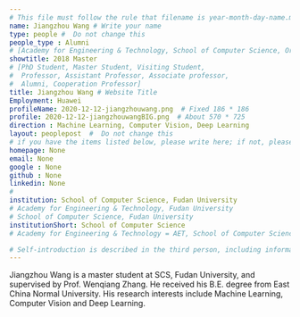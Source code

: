 ```yaml
---
# This file must follow the rule that filename is year-month-day-name.md .
name: Jiangzhou Wang # Write your name
type: people #  Do not change this
people_type : Alumni
# [Academy for Engineering & Technology, School of Computer Science, Organizer]
showtitle: 2018 Master
# [PhD Student, Master Student, Visiting Student,
#  Professor, Assistant Professor, Associate professor,
#  Alumni, Cooperation Professor]
title: Jiangzhou Wang # Website Title
Employment: Huawei
profileName: 2020-12-12-jiangzhouwang.png  # Fixed 186 * 186
profile: 2020-12-12-jiangzhouwangBIG.png  # About 570 * 725
direction : Machine Learning, Computer Vision, Deep Learning
layout: peoplepost  #  Do not change this
# if you have the items listed below, please write here; if not, please write None.
homepage: None
email: None
google : None
github : None
linkedin: None
# 
institution: School of Computer Science, Fudan University
# Academy for Engineering & Technology, Fudan University
# School of Computer Science, Fudan University
institutionShort: School of Computer Science
# Academy for Engineering & Technology = AET, School of Computer Science = SCS

# Self-introduction is described in the third person, including information such as educational experience
---
```


Jiangzhou Wang is a master student at SCS, Fudan University, and supervised by Prof. Wenqiang Zhang. He received his B.E. degree from East China Normal University. His research interests include Machine Learning, Computer Vision and Deep Learning.